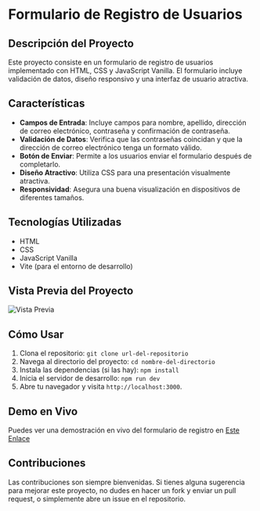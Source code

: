 # Formulario de Registro de Usuarios

## Descripción del Proyecto

Este proyecto consiste en un formulario de registro de usuarios implementado con HTML, CSS y JavaScript Vanilla. El formulario incluye validación de datos, diseño responsivo y una interfaz de usuario atractiva.

## Características

- **Campos de Entrada**: Incluye campos para nombre, apellido, dirección de correo electrónico, contraseña y confirmación de contraseña.
- **Validación de Datos**: Verifica que las contraseñas coincidan y que la dirección de correo electrónico tenga un formato válido.
- **Botón de Enviar**: Permite a los usuarios enviar el formulario después de completarlo.
- **Diseño Atractivo**: Utiliza CSS para una presentación visualmente atractiva.
- **Responsividad**: Asegura una buena visualización en dispositivos de diferentes tamaños.

## Tecnologías Utilizadas

- HTML
- CSS
- JavaScript Vanilla
- Vite (para el entorno de desarrollo)

## Vista Previa del Proyecto

![Vista Previa](assets/FormularioRegistro.jpg) <!-- Reemplaza 'url-de-la-imagen' con la URL de una captura de pantalla de tu proyecto -->

## Cómo Usar

1. Clona el repositorio: `git clone url-del-repositorio`
2. Navega al directorio del proyecto: `cd nombre-del-directorio`
3. Instala las dependencias (si las hay): `npm install`
4. Inicia el servidor de desarrollo: `npm run dev`
5. Abre tu navegador y visita `http://localhost:3000`.

## Demo en Vivo

Puedes ver una demostración en vivo del formulario de registro en [Este Enlace](url-del-demo-en-vivo)

## Contribuciones

Las contribuciones son siempre bienvenidas. Si tienes alguna sugerencia para mejorar este proyecto, no dudes en hacer un fork y enviar un pull request, o simplemente abre un issue en el repositorio.

